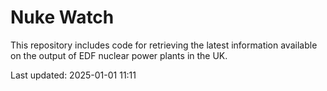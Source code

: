 # Nuke Watch

This repository includes code for retrieving the latest information available on the output of EDF nuclear power plants in the UK.

Last updated: 2025-01-01 11:11